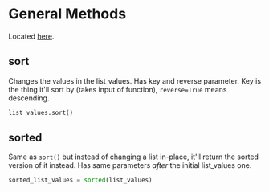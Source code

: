 # General Methods

Located [here](https://docs.python.org/3/library/functions.html#any).

## sort

Changes the values in the list_values. Has key and reverse parameter. Key is the thing it'll sort by (takes input of function), `reverse=True` means descending.

```python
list_values.sort()
```

## sorted

Same as `sort()` but instead of changing a list in-place, it'll return the sorted version of it instead. Has same parameters *after* the initial list_values one.

```python
sorted_list_values = sorted(list_values)
```